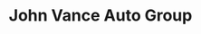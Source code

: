 ---
title: "John Vance Auto Group"
url: /guthrie/john-vance-auto-group-south-division-street/
shop: Autohaus
---